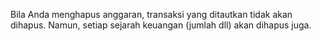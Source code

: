 Bila Anda menghapus anggaran, transaksi yang ditautkan tidak akan dihapus. Namun, setiap sejarah keuangan (jumlah dll) akan dihapus juga.